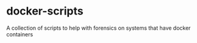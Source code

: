 # docker-scripts
A collection of scripts to help with forensics on systems that have docker containers
